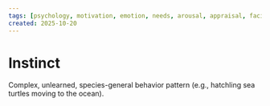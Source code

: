 ```yaml
---
tags: [psychology, motivation, emotion, needs, arousal, appraisal, facial-expression, amygdala]
created: 2025-10-20
---
```

# Instinct

Complex, unlearned, species-general behavior pattern (e.g., hatchling sea turtles moving to the ocean).
